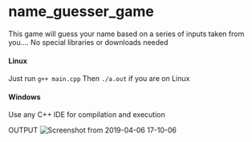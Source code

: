 # name_guesser_game
This game will guess your name based on a series of inputs taken from you....
No special libraries or downloads needed


#### Linux
Just run `g++ main.cpp`
Then `./a.out` if you are on Linux

#### Windows
Use any C++ IDE for compilation and execution


OUTPUT
![Screenshot from 2019-04-06 17-10-06](https://user-images.githubusercontent.com/48662097/55668962-e4e00e00-588e-11e9-9623-c4e665e8bdf0.png)
